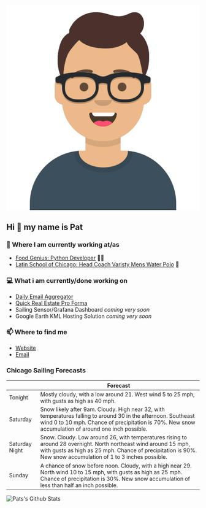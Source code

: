 [![Social banner for p-j-falconer](https://raw.githubusercontent.com/P-J-FALCONER/P-J-FALCONER/master/assets/avataaars.svg)](https://patfalconer.com/)
## Hi :wave: my name is Pat

### 💼 Where I am currently working at/as
- [Food Genius: Python Developer](https://getfoodgenius.com/) 🍔🐍
- [Latin School of Chicago: Head Coach Varisty Mens Water Polo](https://www.latinschool.org/) 🤽


### 💻 What i am currently/done working on
 - [Daily Email Aggregator](https://github.com/P-J-FALCONER/dott_daily_mail)
 - [Quick Real Estate Pro Forma](https://github.com/P-J-FALCONER/henry)
 - Sailing Sensor/Grafana Dashboard *coming very soon*
 - Google Earth KML Hosting Solution *coming very soon*

### 📫 Where to find me
 - [Website](https://patfalconer.com/)
 - [Email](mailto:patrick.j.falconer@gmail.com)


### Chicago Sailing Forecasts
|   | Forecast  |
|---|---|
| Tonight | Mostly cloudy, with a low around 21. West wind 5 to 25 mph, with gusts as high as 40 mph. |
| Saturday | Snow likely after 9am. Cloudy. High near 32, with temperatures falling to around 30 in the afternoon. Southeast wind 0 to 10 mph. Chance of precipitation is 70%. New snow accumulation of around one inch possible. |
| Saturday Night | Snow. Cloudy. Low around 26, with temperatures rising to around 28 overnight. North northeast wind around 15 mph, with gusts as high as 25 mph. Chance of precipitation is 90%. New snow accumulation of 1 to 3 inches possible. |
| Sunday | A chance of snow before noon. Cloudy, with a high near 29. North wind 10 to 15 mph, with gusts as high as 25 mph. Chance of precipitation is 30%. New snow accumulation of less than half an inch possible. |

![Pats's Github Stats](https://github-readme-stats.vercel.app/api?username=p-j-falconer&show_icons=true&theme=radical)
